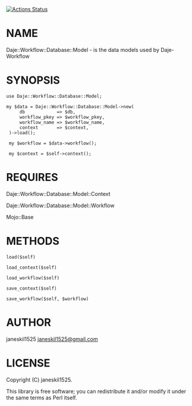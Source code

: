[![Actions Status](https://github.com/janeskil1525/Daje-Workflow-Database-Model/actions/workflows/test.yml/badge.svg)](https://github.com/janeskil1525/Daje-Workflow-Database-Model/actions)
# NAME

Daje::Workflow::Database::Model - is the data models used by Daje-Workflow

# SYNOPSIS

    use Daje::Workflow::Database::Model;

    my $data = Daje::Workflow::Database::Model->new(
         db            => $db,
         workflow_pkey => $workflow_pkey,
         workflow_name => $workflow_name,
         context       => $context,
     )->load();

     my $workflow = $data->workflow();

     my $context = $self->context();

# REQUIRES

Daje::Workflow::Database::Model::Context

Daje::Workflow::Database::Model::Workflow

Mojo::Base

# METHODS

    load($self)

    load_context($self)

    load_workflow($self)

    save_context($self)

    save_workflow($self, $workflow)

# AUTHOR

janeskil1525 <janeskil1525@gmail.com>

# LICENSE

Copyright (C) janeskil1525.

This library is free software; you can redistribute it and/or modify
it under the same terms as Perl itself.
